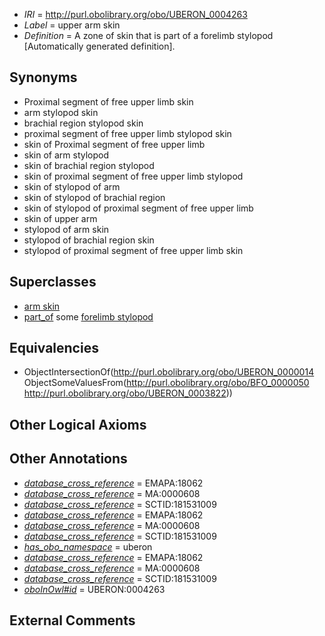  * *IRI* = http://purl.obolibrary.org/obo/UBERON_0004263
 * *Label* = upper arm skin
 * *Definition* = A zone of skin that is part of a forelimb stylopod [Automatically generated definition].

## Synonyms

 * Proximal segment of free upper limb skin
 * arm stylopod skin
 * brachial region stylopod skin
 * proximal segment of free upper limb stylopod skin
 * skin of Proximal segment of free upper limb
 * skin of arm stylopod
 * skin of brachial region stylopod
 * skin of proximal segment of free upper limb stylopod
 * skin of stylopod of arm
 * skin of stylopod of brachial region
 * skin of stylopod of proximal segment of free upper limb
 * skin of upper arm
 * stylopod of arm skin
 * stylopod of brachial region skin
 * stylopod of proximal segment of free upper limb skin

## Superclasses

 * [arm skin](../../UBERON/27/UBERON_0002427.md)
 * [part_of](../../BFO/50/BFO_0000050.md) some [forelimb stylopod](../../UBERON/22/UBERON_0003822.md)

## Equivalencies

 * ObjectIntersectionOf(<http://purl.obolibrary.org/obo/UBERON_0000014> ObjectSomeValuesFrom(<http://purl.obolibrary.org/obo/BFO_0000050> <http://purl.obolibrary.org/obo/UBERON_0003822>))

## Other Logical Axioms


## Other Annotations

 * *[database_cross_reference](../../ef/oboInOwl#hasDbXref.md)* = EMAPA:18062
 * *[database_cross_reference](../../ef/oboInOwl#hasDbXref.md)* = MA:0000608
 * *[database_cross_reference](../../ef/oboInOwl#hasDbXref.md)* = SCTID:181531009
 * *[database_cross_reference](../../ef/oboInOwl#hasDbXref.md)* = EMAPA:18062
 * *[database_cross_reference](../../ef/oboInOwl#hasDbXref.md)* = MA:0000608
 * *[database_cross_reference](../../ef/oboInOwl#hasDbXref.md)* = SCTID:181531009
 * *[has_obo_namespace](../../ce/oboInOwl#hasOBONamespace.md)* = uberon
 * *[database_cross_reference](../../ef/oboInOwl#hasDbXref.md)* = EMAPA:18062
 * *[database_cross_reference](../../ef/oboInOwl#hasDbXref.md)* = MA:0000608
 * *[database_cross_reference](../../ef/oboInOwl#hasDbXref.md)* = SCTID:181531009
 * *[oboInOwl#id](../../id/oboInOwl#id.md)* = UBERON:0004263

## External Comments

